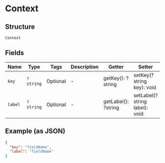 
# Context

## Structure

`Context`

## Fields

| Name | Type | Tags | Description | Getter | Setter |
|  --- | --- | --- | --- | --- | --- |
| `key` | `?string` | Optional | - | getKey(): ?string | setKey(?string key): void |
| `label` | `?string` | Optional | - | getLabel(): ?string | setLabel(?string label): void |

## Example (as JSON)

```json
{
  "key": "fieldName",
  "label": "fieldName"
}
```

